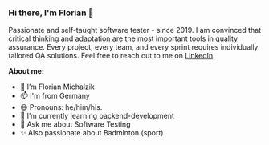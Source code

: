### Hi there, I'm Florian 👋

Passionate and self-taught software tester - since 2019. 
I am convinced that critical thinking and adaptation are the most important tools in quality assurance. 
Every project, every team, and every sprint requires individually tailored QA solutions.
Feel free to reach out to me on [LinkedIn](www.linkedin.com/in/fmichalzik).

**About me:**
- 👨 I’m Florian Michalzik
- 📫 I'm from Germany
- 😄 Pronouns: he/him/his.
- 🌱 I’m currently learning backend-development
- 💬 Ask me about Software Testing
- ✨ Also passionate about Badminton (sport)

<!--
**fmichalzik/fmichalzik** is a ✨ _special_ ✨ repository because its `README.md` (this file) appears on your GitHub profile.

Here are some ideas to get you started:

- 🔭 I’m currently working on ...
- 🌱 I’m currently learning ...
- 👯 I’m looking to collaborate on ...
- 🤔 I’m looking for help with ...
- 💬 Ask me about ...
- 📫 How to reach me: ...
- 😄 Pronouns: ...
- ⚡ Fun fact: ...
-->
